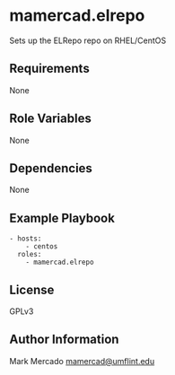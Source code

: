 mamercad.elrepo
===============

Sets up the ELRepo repo on RHEL/CentOS

Requirements
------------

None

Role Variables
--------------

None

Dependencies
------------

None

Example Playbook
----------------

    - hosts:
        - centos
      roles:
        - mamercad.elrepo

License
-------

GPLv3

Author Information
------------------

Mark Mercado <mamercad@umflint.edu>

